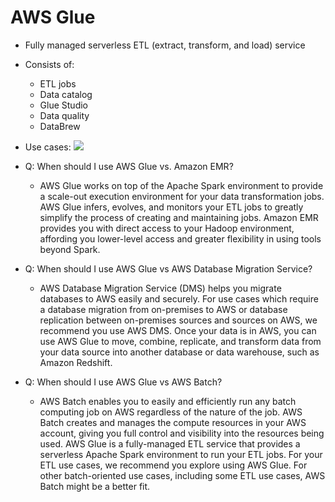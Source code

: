 # AWS Glue

* Fully managed serverless ETL (extract, transform, and load) service 
* Consists of:
    * ETL jobs
    * Data catalog
    * Glue Studio
    * Data quality
    * DataBrew
* Use cases:
![](https://s3.amazonaws.com/media.whizlabs.com/learn/2019/04/04/ckeditor_2.png)
* Q: When should I use AWS Glue vs. Amazon EMR?
    * AWS Glue works on top of the Apache Spark environment to provide a scale-out execution environment for your data transformation jobs. AWS Glue infers, evolves, and monitors your ETL jobs to greatly simplify the process of creating and maintaining jobs. Amazon EMR provides you with direct access to your Hadoop environment, affording you lower-level access and greater flexibility in using tools beyond Spark.

* Q: When should I use AWS Glue vs AWS Database Migration Service?

    * AWS Database Migration Service (DMS) helps you migrate databases to AWS easily and securely. For use cases which require a database migration from on-premises to AWS or database replication between on-premises sources and sources on AWS, we recommend you use AWS DMS. Once your data is in AWS, you can use AWS Glue to move, combine, replicate, and transform data from your data source into another database or data warehouse, such as Amazon Redshift.

* Q: When should I use AWS Glue vs AWS Batch?

    * AWS Batch enables you to easily and efficiently run any batch computing job on AWS regardless of the nature of the job. AWS Batch creates and manages the compute resources in your AWS account, giving you full control and visibility into the resources being used. AWS Glue is a fully-managed ETL service that provides a serverless Apache Spark environment to run your ETL jobs. For your ETL use cases, we recommend you explore using AWS Glue. For other batch-oriented use cases, including some ETL use cases, AWS Batch might be a better fit.

